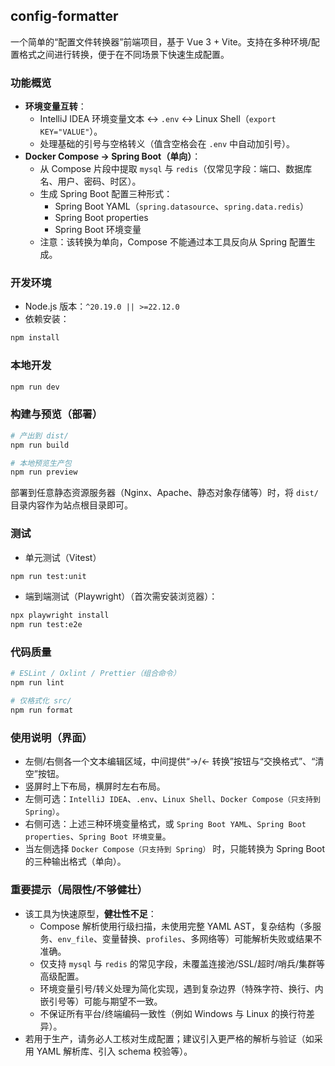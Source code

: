 ## config-formatter

一个简单的“配置文件转换器”前端项目，基于 Vue 3 + Vite。支持在多种环境/配置格式之间进行转换，便于在不同场景下快速生成配置。

### 功能概览
- **环境变量互转**：
  - IntelliJ IDEA 环境变量文本 ↔ `.env` ↔ Linux Shell（`export KEY="VALUE"`）。
  - 处理基础的引号与空格转义（值含空格会在 `.env` 中自动加引号）。
- **Docker Compose → Spring Boot（单向）**：
  - 从 Compose 片段中提取 `mysql` 与 `redis`（仅常见字段：端口、数据库名、用户、密码、时区）。
  - 生成 Spring Boot 配置三种形式：
    - Spring Boot YAML（`spring.datasource`、`spring.data.redis`）
    - Spring Boot properties
    - Spring Boot 环境变量
  - 注意：该转换为单向，Compose 不能通过本工具反向从 Spring 配置生成。

### 开发环境
- Node.js 版本：`^20.19.0 || >=22.12.0`
- 依赖安装：
```sh
npm install
```

### 本地开发
```sh
npm run dev
```

### 构建与预览（部署）
```sh
# 产出到 dist/
npm run build

# 本地预览生产包
npm run preview
```
部署到任意静态资源服务器（Nginx、Apache、静态对象存储等）时，将 `dist/` 目录内容作为站点根目录即可。

### 测试
- 单元测试（Vitest）
```sh
npm run test:unit
```
- 端到端测试（Playwright）（首次需安装浏览器）：
```sh
npx playwright install
npm run test:e2e
```

### 代码质量
```sh
# ESLint / Oxlint / Prettier（组合命令）
npm run lint

# 仅格式化 src/
npm run format
```

### 使用说明（界面）
- 左侧/右侧各一个文本编辑区域，中间提供“→/← 转换”按钮与“交换格式”、“清空”按钮。
- 竖屏时上下布局，横屏时左右布局。
- 左侧可选：`IntelliJ IDEA`、`.env`、`Linux Shell`、`Docker Compose（只支持到 Spring）`。
- 右侧可选：上述三种环境变量格式，或 `Spring Boot YAML`、`Spring Boot properties`、`Spring Boot 环境变量`。
- 当左侧选择 `Docker Compose（只支持到 Spring）` 时，只能转换为 Spring Boot 的三种输出格式（单向）。

### 重要提示（局限性/不够健壮）
- 该工具为快速原型，**健壮性不足**：
  - Compose 解析使用行级扫描，未使用完整 YAML AST，复杂结构（多服务、`env_file`、变量替换、`profiles`、多网络等）可能解析失败或结果不准确。
  - 仅支持 `mysql` 与 `redis` 的常见字段，未覆盖连接池/SSL/超时/哨兵/集群等高级配置。
  - 环境变量引号/转义处理为简化实现，遇到复杂边界（特殊字符、换行、内嵌引号等）可能与期望不一致。
  - 不保证所有平台/终端编码一致性（例如 Windows 与 Linux 的换行符差异）。
- 若用于生产，请务必人工核对生成配置；建议引入更严格的解析与验证（如采用 YAML 解析库、引入 schema 校验等）。

